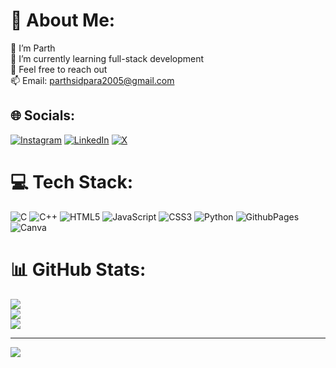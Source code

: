 # 💫 About Me:
🔭 I’m Parth<br>🌱 I’m currently learning full-stack development<br>💬 Feel free to reach out<br>📫 Email: parthsidpara2005@gmail.com


## 🌐 Socials:
[![Instagram](https://img.shields.io/badge/Instagram-%23E4405F.svg?logo=Instagram&logoColor=white)](https://instagram.com/parthsidpara2005) [![LinkedIn](https://img.shields.io/badge/LinkedIn-%230077B5.svg?logo=linkedin&logoColor=white)](https://linkedin.com/in/parthsidpara) [![X](https://img.shields.io/badge/X-black.svg?logo=X&logoColor=white)](https://x.com/ParthTw) 

# 💻 Tech Stack:
![C](https://img.shields.io/badge/c-%2300599C.svg?style=for-the-badge&logo=c&logoColor=white) ![C++](https://img.shields.io/badge/c++-%2300599C.svg?style=for-the-badge&logo=c%2B%2B&logoColor=white) ![HTML5](https://img.shields.io/badge/html5-%23E34F26.svg?style=for-the-badge&logo=html5&logoColor=white) ![JavaScript](https://img.shields.io/badge/javascript-%23323330.svg?style=for-the-badge&logo=javascript&logoColor=%23F7DF1E) ![CSS3](https://img.shields.io/badge/css3-%231572B6.svg?style=for-the-badge&logo=css3&logoColor=white) ![Python](https://img.shields.io/badge/python-3670A0?style=for-the-badge&logo=python&logoColor=ffdd54) ![GithubPages](https://img.shields.io/badge/github%20pages-121013?style=for-the-badge&logo=github&logoColor=white) ![Canva](https://img.shields.io/badge/Canva-%2300C4CC.svg?style=for-the-badge&logo=Canva&logoColor=white)
# 📊 GitHub Stats:
![](https://github-readme-stats.vercel.app/api?username=parthsidpara&theme=dark&hide_border=false&include_all_commits=false&count_private=false)<br/>
![](https://github-readme-streak-stats.herokuapp.com/?user=parthsidpara&theme=dark&hide_border=false)<br/>
![](https://github-readme-stats.vercel.app/api/top-langs/?username=parthsidpara&theme=dark&hide_border=false&include_all_commits=false&count_private=false&layout=compact)

---
[![](https://visitcount.itsvg.in/api?id=parthsidpara&icon=0&color=0)](https://visitcount.itsvg.in)
